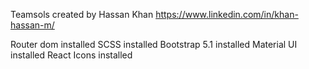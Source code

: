 Teamsols created by Hassan Khan
https://www.linkedin.com/in/khan-hassan-m/

Router dom installed
SCSS installed
Bootstrap 5.1 installed
Material UI installed
React Icons installed
